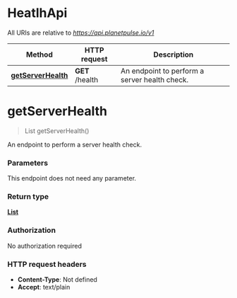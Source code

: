 # HeatlhApi

All URIs are relative to *https://api.planetpulse.io/v1*

Method | HTTP request | Description
------------- | ------------- | -------------
[**getServerHealth**](HeatlhApi.md#getServerHealth) | **GET** /health | An endpoint to perform a server health check.


<a name="getServerHealth"></a>
# **getServerHealth**
> List getServerHealth()

An endpoint to perform a server health check.

### Parameters
This endpoint does not need any parameter.

### Return type

[**List**](../Models/ServerRespHealth.md)

### Authorization

No authorization required

### HTTP request headers

- **Content-Type**: Not defined
- **Accept**: text/plain

